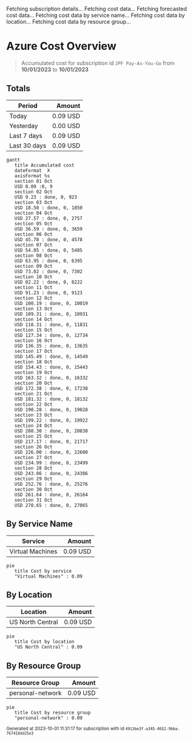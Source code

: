 Fetching subscription details...
Fetching cost data...
Fetching forecasted cost data...
Fetching cost data by service name...
Fetching cost data by location...
Fetching cost data by resource group...
# Azure Cost Overview

> Accumulated cost for subscription id `JPF Pay-As-You-Go` from **10/01/2023** to **10/01/2023**

## Totals

|Period|Amount|
|---|---:|
|Today|0.09 USD|
|Yesterday|0.00 USD|
|Last 7 days|0.09 USD|
|Last 30 days|0.09 USD|

```mermaid
gantt
   title Accumulated cost
   dateFormat  X
   axisFormat %s
   section 01 Oct
   USD 0.09 :0, 9
   section 02 Oct
   USD 9.23 : done, 0, 923
   section 03 Oct
   USD 18.50 : done, 0, 1850
   section 04 Oct
   USD 27.57 : done, 0, 2757
   section 05 Oct
   USD 36.59 : done, 0, 3659
   section 06 Oct
   USD 45.78 : done, 0, 4578
   section 07 Oct
   USD 54.85 : done, 0, 5485
   section 08 Oct
   USD 63.95 : done, 0, 6395
   section 09 Oct
   USD 73.02 : done, 0, 7302
   section 10 Oct
   USD 82.22 : done, 0, 8222
   section 11 Oct
   USD 91.23 : done, 0, 9123
   section 12 Oct
   USD 100.19 : done, 0, 10019
   section 13 Oct
   USD 109.31 : done, 0, 10931
   section 14 Oct
   USD 118.31 : done, 0, 11831
   section 15 Oct
   USD 127.34 : done, 0, 12734
   section 16 Oct
   USD 136.35 : done, 0, 13635
   section 17 Oct
   USD 145.49 : done, 0, 14549
   section 18 Oct
   USD 154.43 : done, 0, 15443
   section 19 Oct
   USD 163.32 : done, 0, 16332
   section 20 Oct
   USD 172.38 : done, 0, 17238
   section 21 Oct
   USD 181.32 : done, 0, 18132
   section 22 Oct
   USD 190.28 : done, 0, 19028
   section 23 Oct
   USD 199.22 : done, 0, 19922
   section 24 Oct
   USD 208.30 : done, 0, 20830
   section 25 Oct
   USD 217.17 : done, 0, 21717
   section 26 Oct
   USD 226.00 : done, 0, 22600
   section 27 Oct
   USD 234.99 : done, 0, 23499
   section 28 Oct
   USD 243.86 : done, 0, 24386
   section 29 Oct
   USD 252.76 : done, 0, 25276
   section 30 Oct
   USD 261.64 : done, 0, 26164
   section 31 Oct
   USD 270.65 : done, 0, 27065
```

## By Service Name

|Service|Amount|
|---|---:|
|Virtual Machines|0.09 USD|

```mermaid
pie
   title Cost by service
   "Virtual Machines" : 0.09
```

## By Location

|Location|Amount|
|---|---:|
|US North Central|0.09 USD|

```mermaid
pie
   title Cost by location
   "US North Central" : 0.09
```

## By Resource Group

|Resource Group|Amount|
|---|---:|
|personal-network|0.09 USD|

```mermaid
pie
   title Cost by resource group
   "personal-network" : 0.09
```

<sup>Generated at 2023-10-01 11:31:17 for subscription with id `4913be3f-a345-4652-9bba-767418dd25e3`</sup>
